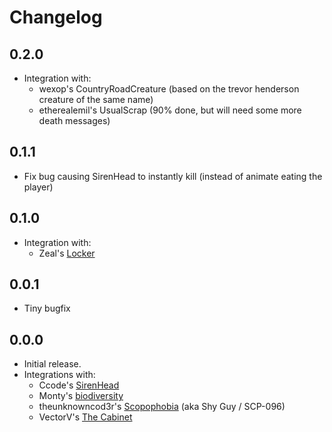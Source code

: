 # Changelog
## 0.2.0
- Integration with:
  - wexop's CountryRoadCreature (based on the trevor henderson creature of the same name)
  - etherealemil's UsualScrap (90% done, but will need some more death messages)
## 0.1.1
- Fix bug causing SirenHead to instantly kill (instead of animate eating the player)

## 0.1.0
- Integration with:
  - Zeal's [Locker](https://thunderstore.io/c/lethal-company/p/zealsprince/Locker/)

## 0.0.1
- Tiny bugfix

## 0.0.0
- Initial release.
- Integrations with:
  - Ccode's [SirenHead](https://thunderstore.io/c/lethal-company/p/Ccode_lang/SirenHead/)
  - Monty's [biodiversity](https://thunderstore.io/c/lethal-company/p/super_fucking_cool_and_badass_team/Biodiversity/)
  - theunknowncod3r's [Scopophobia](https://thunderstore.io/c/lethal-company/p/theunknowncod3r/Scopophobia/) (aka Shy Guy / SCP-096)
  - VectorV's [The Cabinet](https://thunderstore.io/c/lethal-company/p/Cabinet_crew/TheCabinet/)